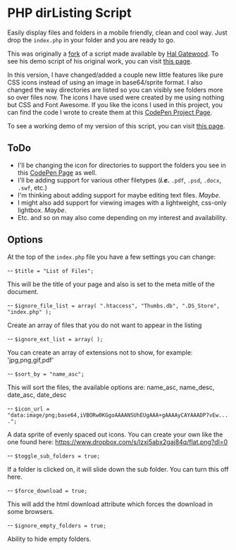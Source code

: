 # PHP dirListing Script

Easily display files and folders in a mobile friendly, clean and cool way. Just drop the `index.php` in your folder and you are ready to go.

This was originally a [fork](https://github.com/halgatewood/file-directory-list) of a script made available by [Hal Gatewood](http://www.halgatewood.com/). To see his demo script of his original work, you can visit [this page](https://halgatewood.com/free/file-directory-list/).

In this version, I have changed/added a couple new little features like pure CSS icons instead of using an image in base64/sprite format. I also changed the way directories are listed so you can visibly see folders more so over files now. The icons I have used were created by me using nothing but CSS and Font Awesome. If you like the icons I used in this project, you can find the code I wrote to create them at this [CodePen Project Page](https://codepen.io/demondevin/pen/RLdWRV).

To see a working demo of my version of this script, you can visit [this page](https://c1935.paas2.tx.modxcloud.com/dirListing).

## ToDo

- I'll be changing the icon for directories to support the folders you see in this [CodePen Page](https://codepen.io/demondevin/pen/RLdWRV) as well.
- I'll be adding support for various other filetypes (**_i.e._** `.pdf`, `.psd`, `.docx`, `.swf`, etc.)
- I'm thinking about adding support for maybe editing text files. _Maybe_.
- I might also add support for viewing images with a lightweight, css-only lightbox. _Maybe_.
- Etc. and so on may also come depending on my interest and availability. 

## Options 

At the top of the `index.php` file you have a few settings you can change:

--
`$title = "List of Files";`

This will be the title of your page and also is set to the meta mitle of the document.

--
`$ignore_file_list = array( ".htaccess", "Thumbs.db", ".DS_Store", "index.php" );`

Create an array of files that you do not want to appear in the listing

--
`$ignore_ext_list = array( );`

You can create an array of extensions not to show, for example: 'jpg,png,gif,pdf'

--
`$sort_by = "name_asc";`

This will sort the files, the available options are: name_asc, name_desc, date_asc, date_desc

--
`$icon_url = "data:image/png;base64,iVBORw0KGgoAAAANSUhEUgAAA+gAAAAyCAYAAADP7vEw....";`

A data sprite of evenly spaced out icons. You can create your own like the one found here: https://www.dropbox.com/s/lzxi5abx2gaj84q/flat.png?dl=0

--
`$toggle_sub_folders = true;`

If a folder is clicked on, it will slide down the sub folder. You can turn this off here.

--
`$force_download = true;`

This will add the html download attribute which forces the download in some browsers.

--
`$ignore_empty_folders = true;`

Ability to hide empty folders.
